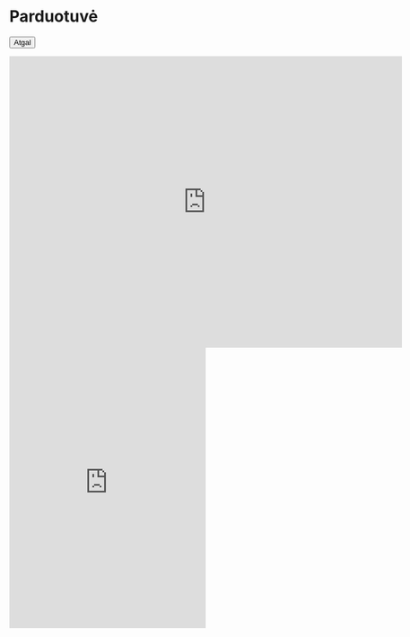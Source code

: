 # Parduotuvė 

<form>
 <input type="button" value="Atgal" onclick="history.back()">
</form>
 


<iframe src="https://docs.google.com/forms/d/e/1FAIpQLSfO2cGglbBSFLGyv6DwFHViFQhRtap8traTfBnG9V1CCTvrTw/viewform?embedded=true" width="700" height="520" frameborder="0" marginheight="0" marginwidth="0">Minecraft shop</iframe>

<iframe src="https://discord.com/widget?id=880508675352035348&theme=dark" width="350" height="500" allowtransparency="true" frameborder="0" sandbox="allow-popups allow-popups-to-escape-sandbox allow-same-origin allow-scripts"></iframe>



<style> .site-footer-credits { font-size: 0%; } </style>

